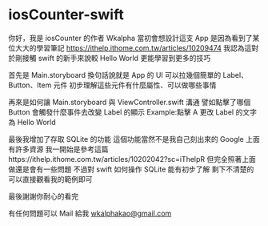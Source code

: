 # iosCounter-swift
你好，我是 iosCounter 的作者 Wkalpha
當初會想設計這支 App
是因為看到了某位大大的學習筆記 https://ithelp.ithome.com.tw/articles/10209474
我認為這對於剛接觸 swift 的新手來說較 Hello World 更能學習到更多的技巧

首先是 Main.storyboard
換句話說就是 App 的 UI
可以拉幾個簡單的 Label、Button、Item 元件
初步理解這些元件有什麼屬性、可以做哪些事情

再來是如何讓 Main.storyboard 與 ViewController.swift 溝通
譬如點擊了哪個 Button 會觸發什麼事件去改變 Label 的顯示
Example:點擊 A 更改 Label 的文字為 Hello World

最後我增加了存取 SQLite 的功能
這個功能當然不是我自己刻出來的
Google 上面有許多資源
我一開始是參考這篇https://ithelp.ithome.com.tw/articles/10202042?sc=iThelpR
但完全照著上面做還是會有一些問題
不過對 swift 如何操作 SQLite 能有初步了解
剩下不清楚的可以直接觀看我的範例即可

最後謝謝你耐心的看完

有任何問題可以 Mail 給我
wkalphakao@gmail.com
